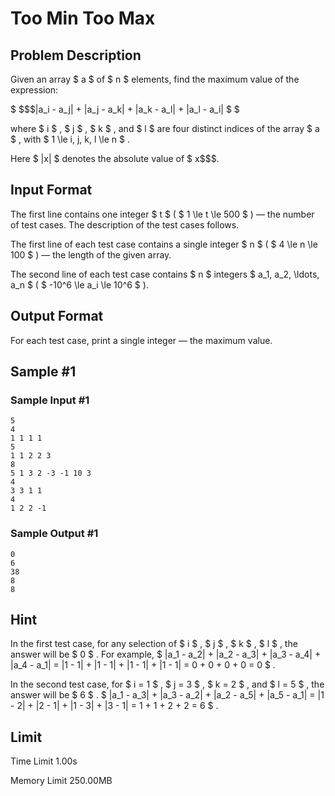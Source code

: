# Too Min Too Max

## Problem Description

Given an array $ a $ of $ n $ elements, find the maximum value of the expression:

 $ $$$|a_i - a_j| + |a_j - a_k| + |a_k - a_l| + |a_l - a_i| $ $ </p><p>where  $ i $ ,  $ j $ ,  $ k $ , and  $ l $  are four <span class="tex-font-style-bf">distinct</span> indices of the array  $ a $ , with  $ 1 \\le i, j, k, l \\le n $ .</p><p>Here  $ |x| $  denotes the absolute value of  $ x$$$.

## Input Format

The first line contains one integer $ t $ ( $ 1 \le t \le 500 $ ) — the number of test cases. The description of the test cases follows.

The first line of each test case contains a single integer $ n $ ( $ 4 \le n \le 100 $ ) — the length of the given array.

The second line of each test case contains $ n $ integers $ a_1, a_2, \ldots, a_n $ ( $ -10^6 \le a_i \le 10^6 $ ).

## Output Format

For each test case, print a single integer — the maximum value.

## Sample #1

### Sample Input #1

```
5
4
1 1 1 1
5
1 1 2 2 3
8
5 1 3 2 -3 -1 10 3
4
3 3 1 1
4
1 2 2 -1
```

### Sample Output #1

```
0
6
38
8
8
```

## Hint

In the first test case, for any selection of $ i $ , $ j $ , $ k $ , $ l $ , the answer will be $ 0 $ . For example, $ |a_1 - a_2| + |a_2 - a_3| + |a_3 - a_4| + |a_4 - a_1| = |1 - 1| + |1 - 1| + |1 - 1| + |1 - 1| = 0 + 0 + 0 + 0 = 0 $ .

In the second test case, for $ i = 1 $ , $ j = 3 $ , $ k = 2 $ , and $ l = 5 $ , the answer will be $ 6 $ . $ |a_1 - a_3| + |a_3 - a_2| + |a_2 - a_5| + |a_5 - a_1| = |1 - 2| + |2 - 1| + |1 - 3| + |3 - 1| = 1 + 1 + 2 + 2 = 6 $ .

## Limit



Time Limit
1.00s

Memory Limit
250.00MB